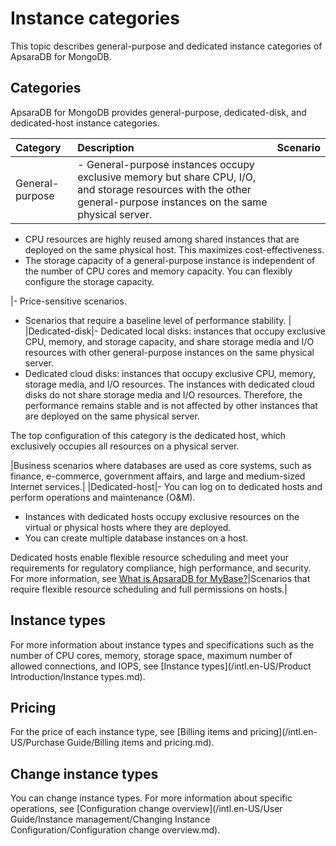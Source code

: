 # Instance categories

This topic describes general-purpose and dedicated instance categories of ApsaraDB for MongoDB.

## Categories

ApsaraDB for MongoDB provides general-purpose, dedicated-disk, and dedicated-host instance categories.

|Category|Description|Scenario|
|:-------|:----------|:-------|
|General-purpose|-   General-purpose instances occupy exclusive memory but share CPU, I/O, and storage resources with the other general-purpose instances on the same physical server.
-   CPU resources are highly reused among shared instances that are deployed on the same physical host. This maximizes cost-effectiveness.
-   The storage capacity of a general-purpose instance is independent of the number of CPU cores and memory capacity. You can flexibly configure the storage capacity.

|-   Price-sensitive scenarios.
-   Scenarios that require a baseline level of performance stability. |
|Dedicated-disk|-   Dedicated local disks: instances that occupy exclusive CPU, memory, and storage capacity, and share storage media and I/O resources with other general-purpose instances on the same physical server.
-   Dedicated cloud disks: instances that occupy exclusive CPU, memory, storage media, and I/O resources. The instances with dedicated cloud disks do not share storage media and I/O resources. Therefore, the performance remains stable and is not affected by other instances that are deployed on the same physical server.

The top configuration of this category is the dedicated host, which exclusively occupies all resources on a physical server.

|Business scenarios where databases are used as core systems, such as finance, e-commerce, government affairs, and large and medium-sized Internet services.|
|Dedicated-host|-   You can log on to dedicated hosts and perform operations and maintenance \(O&M\).
-   Instances with dedicated hosts occupy exclusive resources on the virtual or physical hosts where they are deployed.
-   You can create multiple database instances on a host.

Dedicated hosts enable flexible resource scheduling and meet your requirements for regulatory compliance, high performance, and security. For more information, see [What is ApsaraDB for MyBase?]()|Scenarios that require flexible resource scheduling and full permissions on hosts.|

## Instance types

For more information about instance types and specifications such as the number of CPU cores, memory, storage space, maximum number of allowed connections, and IOPS, see [Instance types](/intl.en-US/Product Introduction/Instance types.md).

## Pricing

For the price of each instance type, see [Billing items and pricing](/intl.en-US/Purchase Guide/Billing items and pricing.md).

## Change instance types

You can change instance types. For more information about specific operations, see [Configuration change overview](/intl.en-US/User Guide/Instance management/Changing Instance Configuration/Configuration change overview.md).

